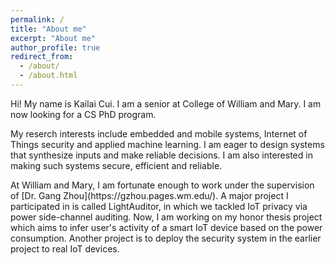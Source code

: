 ```yaml
---
permalink: /
title: "About me"
excerpt: "About me"
author_profile: true
redirect_from: 
  - /about/
  - /about.html
---
```


<p>Hi! My name is Kailai Cui. I am a senior at College of William and Mary. I am now looking for a CS PhD program.</p>

<p>My reserch interests include embedded and mobile systems, Internet of Things security and applied machine learning. I am eager to design systems that synthesize inputs and make reliable decisions. I am also interested in making such systems secure, efficient and reliable. </p>

<p>At William and Mary, I am fortunate enough to work under the supervision of [Dr. Gang Zhou](https://gzhou.pages.wm.edu/). A major project I participated in is called LightAuditor, in which we tackled IoT privacy via power side-channel auditing. Now, I am working on my honor thesis project which aims to infer user's activity of a smart IoT device based on the power consumption. Another project is to deploy the security system in the earlier project to real IoT devices. </p>
